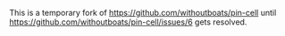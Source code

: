 This is a temporary fork of https://github.com/withoutboats/pin-cell until
https://github.com/withoutboats/pin-cell/issues/6 gets resolved.
